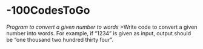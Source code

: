 # -100CodesToGo
_*Program to convert a given number to words*_  >Write code to convert a given number into words. For example, if “1234” is given as input, output should be “one thousand two hundred thirty four”.
